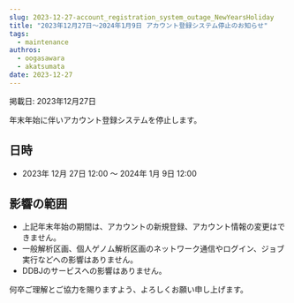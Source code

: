 ```yaml
---
slug: 2023-12-27-account_registration_system_outage_NewYearsHoliday
title: "2023年12月27日～2024年1月9日 アカウント登録システム停止のお知らせ"
tags:
  - maintenance
authros:
  - oogasawara
  - akatsumata
date: 2023-12-27
---
```


掲載日: 2023年12月27日


年末年始に伴いアカウント登録システムを停止します。

## 日時
- 2023年 12月 27日 12:00 ～ 2024年 1月 9日 12:00

## 影響の範囲
- 上記年末年始の期間は、アカウントの新規登録、アカウント情報の変更はできません。
- 一般解析区画、個人ゲノム解析区画のネットワーク通信やログイン、ジョブ実行などへの影響はありません。
- DDBJのサービスへの影響はありません。

何卒ご理解とご協力を賜りますよう、よろしくお願い申し上げます。
